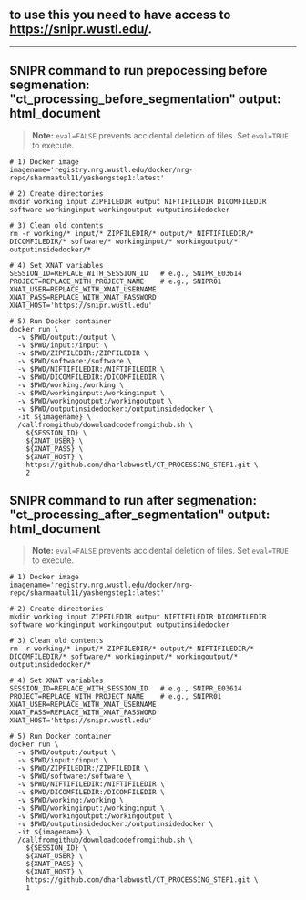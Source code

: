 ## to use this you need to have access to https://snipr.wustl.edu/.
---
SNIPR command to run prepocessing before segmenation: "ct_processing_before_segmentation"
output: html_document
---

> **Note:** `eval=FALSE` prevents accidental deletion of files. Set `eval=TRUE` to execute.

```{bash, eval=FALSE}
# 1) Docker image
imagename='registry.nrg.wustl.edu/docker/nrg-repo/sharmaatul11/yashengstep1:latest'

# 2) Create directories
mkdir working input ZIPFILEDIR output NIFTIFILEDIR DICOMFILEDIR software workinginput workingoutput outputinsidedocker

# 3) Clean old contents
rm -r working/* input/* ZIPFILEDIR/* output/* NIFTIFILEDIR/* DICOMFILEDIR/* software/* workinginput/* workingoutput/* outputinsidedocker/*

# 4) Set XNAT variables
SESSION_ID=REPLACE_WITH_SESSION_ID   # e.g., SNIPR_E03614
PROJECT=REPLACE_WITH_PROJECT_NAME    # e.g., SNIPR01
XNAT_USER=REPLACE_WITH_XNAT_USERNAME
XNAT_PASS=REPLACE_WITH_XNAT_PASSWORD
XNAT_HOST='https://snipr.wustl.edu'

# 5) Run Docker container
docker run \
  -v $PWD/output:/output \
  -v $PWD/input:/input \
  -v $PWD/ZIPFILEDIR:/ZIPFILEDIR \
  -v $PWD/software:/software \
  -v $PWD/NIFTIFILEDIR:/NIFTIFILEDIR \
  -v $PWD/DICOMFILEDIR:/DICOMFILEDIR \
  -v $PWD/working:/working \
  -v $PWD/workinginput:/workinginput \
  -v $PWD/workingoutput:/workingoutput \
  -v $PWD/outputinsidedocker:/outputinsidedocker \
  -it ${imagename} \
  /callfromgithub/downloadcodefromgithub.sh \
    ${SESSION_ID} \
    ${XNAT_USER} \
    ${XNAT_PASS} \
    ${XNAT_HOST} \
    https://github.com/dharlabwustl/CT_PROCESSING_STEP1.git \
    2
```

SNIPR command to run after segmenation: "ct_processing_after_segmentation"
output: html_document
---

> **Note:** `eval=FALSE` prevents accidental deletion of files. Set `eval=TRUE` to execute.

```{bash, eval=FALSE}
# 1) Docker image
imagename='registry.nrg.wustl.edu/docker/nrg-repo/sharmaatul11/yashengstep1:latest'

# 2) Create directories
mkdir working input ZIPFILEDIR output NIFTIFILEDIR DICOMFILEDIR software workinginput workingoutput outputinsidedocker

# 3) Clean old contents
rm -r working/* input/* ZIPFILEDIR/* output/* NIFTIFILEDIR/* DICOMFILEDIR/* software/* workinginput/* workingoutput/* outputinsidedocker/*

# 4) Set XNAT variables
SESSION_ID=REPLACE_WITH_SESSION_ID   # e.g., SNIPR_E03614
PROJECT=REPLACE_WITH_PROJECT_NAME    # e.g., SNIPR01
XNAT_USER=REPLACE_WITH_XNAT_USERNAME
XNAT_PASS=REPLACE_WITH_XNAT_PASSWORD
XNAT_HOST='https://snipr.wustl.edu'

# 5) Run Docker container
docker run \
  -v $PWD/output:/output \
  -v $PWD/input:/input \
  -v $PWD/ZIPFILEDIR:/ZIPFILEDIR \
  -v $PWD/software:/software \
  -v $PWD/NIFTIFILEDIR:/NIFTIFILEDIR \
  -v $PWD/DICOMFILEDIR:/DICOMFILEDIR \
  -v $PWD/working:/working \
  -v $PWD/workinginput:/workinginput \
  -v $PWD/workingoutput:/workingoutput \
  -v $PWD/outputinsidedocker:/outputinsidedocker \
  -it ${imagename} \
  /callfromgithub/downloadcodefromgithub.sh \
    ${SESSION_ID} \
    ${XNAT_USER} \
    ${XNAT_PASS} \
    ${XNAT_HOST} \
    https://github.com/dharlabwustl/CT_PROCESSING_STEP1.git \
    1


```

